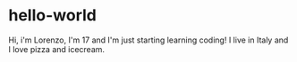 # hello-world
Hi, i'm Lorenzo, I'm 17 and I'm just starting learning coding!
I live in Italy and I love pizza and icecream.
